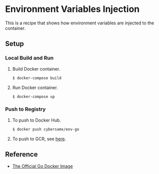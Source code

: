 # Environment Variables Injection

This is a recipe that shows how environment variables are injected to the container.

## Setup

### Local Build and Run

1. Build Docker container.

   ```bash
   $ docker-compose build
   ```
   
1. Run Docker container.

   ```bash
   $ docker-compose up
   ```

### Push to Registry

1. To push to Docker Hub.

   ```bash
   $ docker push cybersamx/env-go
   ```
   
1. To push to GCR, see [here](../../../docker/gcr.md).

## Reference

* [The Official Go Docker Image](https://hub.docker.com/_/golang)
